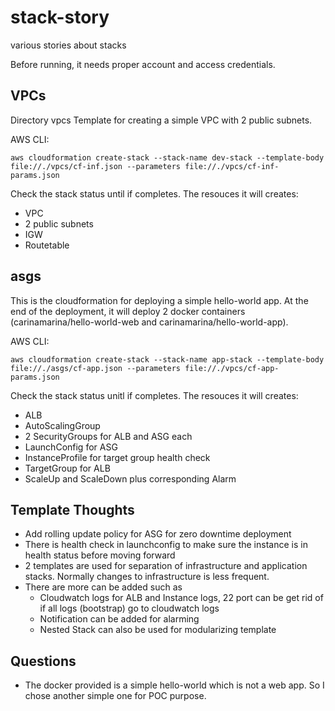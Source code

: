 # stack-story
various stories about stacks

Before running, it needs proper account and access credentials.

## VPCs
Directory vpcs Template for creating a simple VPC with 2 public subnets.

AWS CLI:
```
aws cloudformation create-stack --stack-name dev-stack --template-body file://./vpcs/cf-inf.json --parameters file://./vpcs/cf-inf-params.json
```
Check the stack status until if completes. 
The resouces it will creates:
  - VPC
  - 2 public subnets
  - IGW 
  - Routetable
## asgs
This is the cloudformation for deploying a simple hello-world app. At the end of the deployment, it will deploy 2 docker containers (carinamarina/hello-world-web and carinamarina/hello-world-app).

AWS CLI:
```
aws cloudformation create-stack --stack-name app-stack --template-body file://./asgs/cf-app.json --parameters file://./vpcs/cf-app-params.json
```

Check the stack status unitl if completes.
The resouces it will creates:
  - ALB
  - AutoScalingGroup
  - 2 SecurityGroups for ALB and ASG each
  - LaunchConfig for ASG
  - InstanceProfile for target group health check
  - TargetGroup for ALB
  - ScaleUp and ScaleDown plus corresponding Alarm

## Template Thoughts
- Add rolling update policy for ASG for zero downtime deployment
- There is health check in launchconfig to make sure the instance is in health status before moving forward
- 2 templates are used for separation of infrastructure and application stacks.  Normally changes to infrastructure is less frequent.
- There are more can be added such as
  - Cloudwatch logs for ALB and Instance logs, 22 port can be get rid of if all logs (bootstrap) go to cloudwatch logs
  - Notification can be added for alarming
  - Nested Stack can also be used for modularizing template

## Questions
- The docker provided is a simple hello-world which is not a web app. So I chose another simple one for POC purpose.

